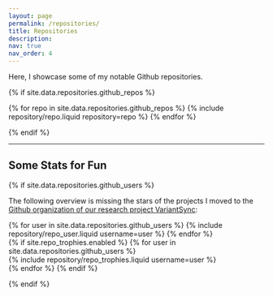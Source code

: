 ```yaml
---
layout: page
permalink: /repositories/
title: Repositories
description:
nav: true
nav_order: 4
---
```


Here, I showcase some of my notable Github repositories.

{% if site.data.repositories.github_repos %}

<div class="repositories d-flex flex-wrap flex-md-row flex-column justify-content-between align-items-center">
  {% for repo in site.data.repositories.github_repos %}
    {% include repository/repo.liquid repository=repo %}
  {% endfor %}
</div>

{% endif %}

---

## Some Stats for Fun

{% if site.data.repositories.github_users %}

The following overview is missing the stars of the projects I moved to the [Github organization of our research project VariantSync](https://github.com/VariantSync/):
<div class="repositories d-flex flex-wrap flex-md-row flex-column justify-content-between align-items-center">
  {% for user in site.data.repositories.github_users %}
    {% include repository/repo_user.liquid username=user %}
  {% endfor %}
</div>
{% if site.repo_trophies.enabled %}
  {% for user in site.data.repositories.github_users %}
  <div class="repositories d-flex flex-wrap flex-md-row flex-column justify-content-between align-items-center">
  {% include repository/repo_trophies.liquid username=user %}
  </div>
   {% endfor %}
{% endif %}

{% endif %}
